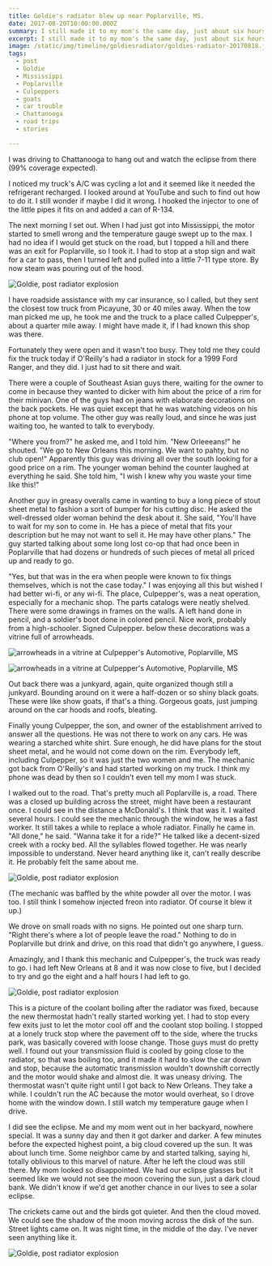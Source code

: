 ```yaml
---
title: Goldie's radiator blew up near Poplarville, MS.
date: 2017-08-20T10:00:00.000Z
summary: I still made it to my mom's the same day, just about six hours late.
excerpt: I still made it to my mom's the same day, just about six hours late.
image: /static/img/timeline/goldiesradiator/goldies-radiator-20170818.jpg
tags:
  - post
  - Goldie
  - Mississippi
  - Poplarville
  - Culpeppers
  - goats
  - car trouble
  - Chattanooga
  - road trips
  - stories

---
```


I was driving to Chattanooga to hang out and watch the eclipse from there (99% coverage expected).

I noticed my truck's A/C was cycling a lot and it seemed like it needed the refrigerant recharged. I looked around at YouTube and such to find out how to do it. I still wonder if maybe I did it wrong. I hooked the injector to one of the little pipes it fits on and added a can of R-134.

The next morning I set out. When I had just got into Mississippi, the motor started to smell wrong and the temperature gauge swept up to the max. I had no idea if I would get stuck on the road, but I topped a hill and there was an exit for Poplarville, so I took it. I had to stop at a stop sign and wait for a car to pass, then I turned left and pulled into a little 7-11 type store. By now steam was pouring out of the hood.

![Goldie, post radiator explosion](/static/img/timeline/goldiesradiator/goldies-radiator-20170818.jpg)

I have roadside assistance with my car insurance, so I called, but they sent the closest tow truck from Picayune, 30 or 40 miles away. When the tow man picked me up, he took me and the truck to a place called Culpepper's, about a quarter mile away. I might have made it, if I had known this shop was there.

Fortunately they were open and it wasn't too busy. They told me they could fix the truck today if O'Reilly's had a radiator in stock for a 1999 Ford Ranger, and they did. I just had to sit there and wait.

There were a couple of Southeast Asian guys there, waiting for the owner to come in because they wanted to dicker with him about the price of a rim for their minivan. One of the guys had on jeans with elaborate decorations on the back pockets. He was quiet except that he was watching videos on his phone at top volume. The other guy was really loud, and since he was just waiting too, he wanted to talk to everybody.

"Where you from?" he asked me, and I told him. "New Orleeeans!" he shouted. "We go to New Orleans this morning. We want to pahty, but no club open!" Apparently this guy was driving all over the south looking for a good price on a rim. The younger woman behind the counter laughed at everything he said. She told him, "I wish I knew why you waste your time like this!"

Another guy in greasy overalls came in wanting to buy a long piece of stout sheet metal to fashion a sort of bumper for his cutting disc. He asked the well-dressed older woman behind the desk about it. She said, "You'll have to wait for my son to come in. He has a piece of metal that fits your description but he may not want to sell it. He may have other plans." The guy started talking about some long lost co-op that had once been in Poplarville that had dozens or hundreds of such pieces of metal all priced up and ready to go.

"Yes, but that was in the era when people were known to fix things themselves, which is not the case today."
I was enjoying all this but wished I had better wi-fi, or any wi-fi. The place, Culpepper's, was a neat operation, especially for a mechanic shop. The parts catalogs were neatly shelved. There were some drawings in frames on the walls. A left hand done in pencil, and a soldier's boot done in colored pencil. Nice work, probably from a high-schooler. Signed Culpepper. below these decorations was a vitrine full of arrowheads.

![arrowheads in a vitrine at Culpepper's Automotive, Poplarville, MS](/static/img/timeline/goldiesradiator/goldie-arrowheads-20170818.jpg)

![arrowheads in a vitrine at Culpepper's Automotive, Poplarville, MS](/static/img/timeline/goldiesradiator/goldie-arrowheads2-20170818.jpg)

Out back there was a junkyard, again, quite organized though still a junkyard. Bounding around on it were a half-dozen or so shiny black goats. These were like show goats, if that's a thing. Gorgeous goats, just jumping around on the car hoods and roofs, bleating.

Finally young Culpepper, the son, and owner of the establishment arrived to answer all the questions. He was not there to work on any cars. He was wearing a starched white shirt. Sure enough, he did have plans for the stout sheet metal, and he would not come down on the rim. Everybody left, including Culpepper, so it was just the two women and me. The mechanic got back from O'Reilly's and had started working on my truck. I think my phone was dead by then so I couldn't even tell my mom I was stuck.

I walked out to the road. That's pretty much all Poplarville is, a road. There was a closed up building across the street, might have been a restaurant once. I could see in the distance a McDonald's. I think that was it.
I waited several hours. I could see the mechanic through the window, he was a fast worker. It still takes a while to replace a whole radiator. Finally he came in. "All done," he said. "Wanna take it for a ride?" He talked like a decent-sized creek with a rocky bed. All the syllables flowed together. He was nearly impossible to understand. Never heard anything like it, can't really describe it. He probably felt the same about me.

![Goldie, post radiator explosion](/static/img/timeline/goldiesradiator/goldie-motor-20170818.jpg)

(The mechanic was baffled by the white powder all over the motor. I was too. I still think I somehow injected freon into radiator. Of course it blew it up.)

We drove on small roads with no signs. He pointed out one sharp turn. "Right there's where a lot of people leave the road." Nothing to do in Poplarville but drink and drive, on this road that didn't go anywhere, I guess.

Amazingly, and I thank this mechanic and Culpepper's, the truck was ready to go. i had left New Orleans at 8 and it was now close to five, but I decided to try and go the eight and a half hours I had left to go.

![Goldie, post radiator explosion](/static/img/timeline/goldiesradiator/goldie-coolant-20170818.jpg)

This is a picture of the coolant boiling after the radiator was fixed, because the new thermostat hadn't really started working yet. I had to stop every few exits just to let the motor cool off and the coolant stop boiling. I stopped at a lonely truck stop where the pavement off to the side, where the trucks park, was basically covered with loose change. Those guys must do pretty well. I found out your transmission fluid is cooled by going close to the radiator, so that was boiling too, and it made it hard to slow the car down and stop, because the automatic transmission wouldn't downshift correctly and the motor would shake and almost die. It was uneasy driving. The thermostat wasn't quite right until I got back to New Orleans. They take a while. I couldn't run the AC because the motor would overheat, so I drove home with the window down. I still watch my temperature gauge when I drive.

I did see the eclipse. Me and my mom went out in her backyard, nowhere special. It was a sunny day and then it got darker and darker. A few minutes before the expected highest point, a big cloud covered up the sun. It was about lunch time. Some neighbor came by and started talking, saying hi, totally oblivious to this marvel of nature. After he left the cloud was still there. My mom looked so disappointed. We had our eclipse glasses but it seemed like we would not see the moon covering the sun, just a dark cloud bank. We didn't know if we'd get another chance in our lives to see a solar eclipse.

The crickets came out and the birds got quieter. And then the cloud moved. We could see the shadow of the moon moving across the disk of the sun. Street lights came on. It was night time, in the middle of the day. I've never seen anything like it.

![Goldie, post radiator explosion](/static/img/timeline/goldiesradiator/eclipseglasses170820.jpg)
